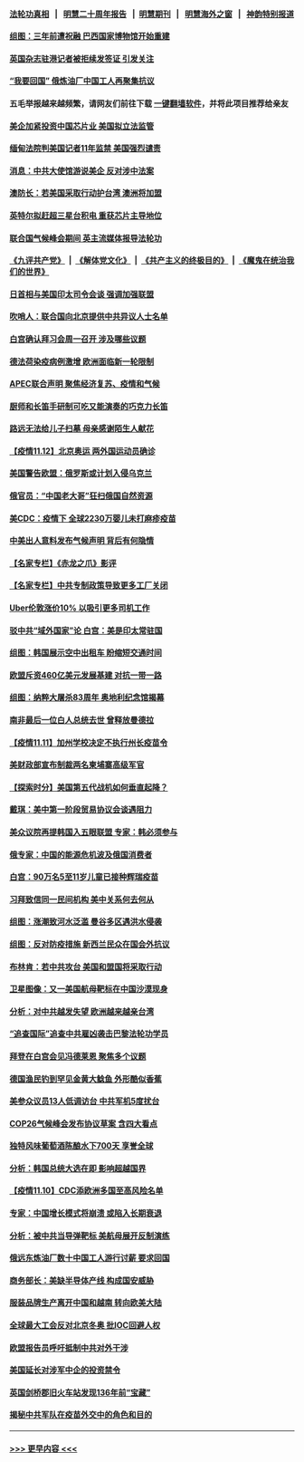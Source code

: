 #### [法轮功真相](https://github.com/gfw-breaker/truth/blob/master/README.md?t=0) &nbsp;&nbsp;|&nbsp;&nbsp; [明慧二十周年报告](https://github.com/gfw-breaker/mh-reports/blob/master/README.md?t=0) &nbsp;&nbsp;|&nbsp;&nbsp;[明慧期刊](https://github.com/gfw-breaker/mh-qikan) &nbsp;&nbsp;|&nbsp;&nbsp; [明慧海外之窗](https://github.com/gfw-breaker/mh-news/blob/master/README.md?t=0) &nbsp;&nbsp;|&nbsp;&nbsp; [神韵特别报道](https://github.com/gfw-breaker/mh-news/blob/master/shenyun.md?t=0)
#### [组图：三年前遭祝融 巴西国家博物馆开始重建](../pages/nsc418/n13373524.md?t=11132301) 
#### [英国杂志驻港记者被拒续发签证 引发关注](../pages/nsc418/n13373363.md?t=11132301) 
#### [“我要回国” 俄炼油厂中国工人再聚集抗议](../pages/nsc418/n13372910.md?t=11132301) 
#### 五毛举报越来越频繁，请网友们前往下载 [一键翻墙软件](https://github.com/gfw-breaker/ssr-accounts)，并将此项目推荐给亲友
#### [美企加紧投资中国芯片业 美国拟立法监管](../pages/nsc418/n13373153.md?t=11132301) 
#### [缅甸法院判美国记者11年监禁 美国强烈谴责](../pages/nsc418/n13373117.md?t=11132301) 
#### [消息：中共大使馆游说美企 反对涉中法案](../pages/nsc418/n13373024.md?t=11132301) 
#### [澳防长：若美国采取行动护台湾 澳洲将加盟](../pages/nsc418/n13372923.md?t=11132301) 
#### [英特尔拟赶超三星台积电 重获芯片主导地位](../pages/nsc418/n13372554.md?t=11132301) 
#### [联合国气候峰会期间 英主流媒体报导法轮功](../pages/nsc418/n13371952.md?t=11132301) 
#### [《九评共产党》](https://github.com/begood0513/9ping.md/blob/master/README.md) &nbsp;|&nbsp; [《解体党文化》](../../../../jtdwh.md/blob/master/README.md)  &nbsp;|&nbsp; [《共产主义的终极目的》](../../../../gczydzjmd.md/blob/master/README.md) &nbsp;|&nbsp; [《魔鬼在统治我们的世界》](../../../../mgztzwmdsj.md/blob/master/README.md) 
#### [日首相与美国印太司令会谈 强调加强联盟](../pages/nsc418/n13372648.md?t=11132301) 
#### [吹哨人：联合国向北京提供中共异议人士名单](../pages/nsc418/n13372452.md?t=11132301) 
#### [白宫确认拜习会周一召开 涉及哪些议题](../pages/nsc418/n13372441.md?t=11132301) 
#### [德法荷染疫病例激增 欧洲面临新一轮限制](../pages/nsc418/n13372187.md?t=11132301) 
#### [APEC联合声明 聚焦经济复苏、疫情和气候](../pages/nsc418/n13372356.md?t=11132301) 
#### [厨师和长笛手研制可吃又能演奏的巧克力长笛](../pages/nsc418/n13370985.md?t=11132301) 
#### [路远无法给儿子扫墓 母亲感谢陌生人献花](../pages/nsc418/n13370883.md?t=11132301) 
#### [【疫情11.12】北京奥运 两外国运动员确诊](../pages/nsc418/n13371604.md?t=11132301) 
#### [美国警告欧盟：俄罗斯或计划入侵乌克兰](../pages/nsc418/n13371303.md?t=11132301) 
#### [俄官员：“中国老大哥”狂扫俄国自然资源](../pages/nsc418/n13370830.md?t=11132301) 
#### [美CDC：疫情下 全球2230万婴儿未打麻疹疫苗](../pages/nsc418/n13370940.md?t=11132301) 
#### [中美出人意料发布气候声明 背后有何隐情](../pages/nsc418/n13370339.md?t=11132301) 
#### [【名家专栏】《赤龙之爪》影评](../pages/nsc418/n13369685.md?t=11132301) 
#### [【名家专栏】中共专制政策导致更多工厂关闭](../pages/nsc418/n13369707.md?t=11132301) 
#### [Uber伦敦涨价10% 以吸引更多司机工作](../pages/nsc418/n13370111.md?t=11132301) 
#### [驳中共“域外国家”论 白宫：美是印太常驻国](../pages/nsc418/n13370330.md?t=11132301) 
#### [组图：韩国展示空中出租车 盼缩短交通时间](../pages/nsc418/n13369570.md?t=11132301) 
#### [欧盟斥资460亿美元发展基建 对抗一带一路](../pages/nsc418/n13370048.md?t=11132301) 
#### [组图：纳粹大屠杀83周年 奥地利纪念馆揭幕](../pages/nsc418/n13369334.md?t=11132301) 
#### [南非最后一位白人总统去世 曾释放曼德拉](../pages/nsc418/n13369652.md?t=11132301) 
#### [【疫情11.11】加州学校决定不执行州长疫苗令](../pages/nsc418/n13369324.md?t=11132301) 
#### [美财政部宣布制裁两名柬埔寨高级军官](../pages/nsc418/n13369336.md?t=11132301) 
#### [【探索时分】美国第五代战机如何垂直起降？](../pages/nsc418/n13368171.md?t=11132301) 
#### [戴琪：美中第一阶段贸易协议会谈遇阻力](../pages/nsc418/n13368806.md?t=11132301) 
#### [美众议院再提韩国入五眼联盟 专家：韩必须参与](../pages/nsc418/n13368509.md?t=11132301) 
#### [俄专家：中国的能源危机波及俄国消费者](../pages/nsc418/n13368349.md?t=11132301) 
#### [白宫：90万名5至11岁儿童已接种辉瑞疫苗](../pages/nsc418/n13368554.md?t=11132301) 
#### [习拜致信同一民间机构 美中关系何去何从](../pages/nsc418/n13368086.md?t=11132301) 
#### [组图：涨潮致河水泛滥 曼谷多区遇洪水侵袭](../pages/nsc418/n13367260.md?t=11132301) 
#### [组图：反对防疫措施 新西兰民众在国会外抗议](../pages/nsc418/n13366981.md?t=11132301) 
#### [布林肯：若中共攻台 美国和盟国将采取行动](../pages/nsc418/n13367972.md?t=11132301) 
#### [卫星图像：又一美国航母靶标在中国沙漠现身](../pages/nsc418/n13367651.md?t=11132301) 
#### [分析：对中共越发失望 欧洲越来越亲台湾](../pages/nsc418/n13367820.md?t=11132301) 
#### [“追查国际”追查中共雇凶袭击巴黎法轮功学员](../pages/nsc418/n13367855.md?t=11132301) 
#### [拜登在白宫会见冯德莱恩 聚焦多个议题](../pages/nsc418/n13367846.md?t=11132301) 
#### [德国渔民钓到罕见金黄大鲶鱼 外形酷似香蕉](../pages/nsc418/n13366706.md?t=11132301) 
#### [美参众议员13人低调访台 中共军机5度扰台](../pages/nsc418/n13367325.md?t=11132301) 
#### [COP26气候峰会发布协议草案 含四大看点](../pages/nsc418/n13367714.md?t=11132301) 
#### [独特风味葡萄酒陈酿水下700天 享誉全球](../pages/nsc418/n13365975.md?t=11132301) 
#### [分析：韩国总统大选在即 影响超越国界](../pages/nsc418/n13367060.md?t=11132301) 
#### [【疫情11.10】CDC添欧洲多国至高风险名单](../pages/nsc418/n13366954.md?t=11132301) 
#### [专家：中国增长模式将崩溃 或陷入长期衰退](../pages/nsc418/n13366549.md?t=11132301) 
#### [分析：被中共当导弹靶标 美航母展开反制演练](../pages/nsc418/n13366042.md?t=11132301) 
#### [俄远东炼油厂数十中国工人游行讨薪 要求回国](../pages/nsc418/n13366050.md?t=11132301) 
#### [商务部长：美缺半导体产线 构成国安威胁](../pages/nsc418/n13366040.md?t=11132301) 
#### [服装品牌生产离开中国和越南 转向欧美大陆](../pages/nsc418/n13365466.md?t=11132301) 
#### [全球最大工会反对北京冬奥 批IOC回避人权](../pages/nsc418/n13365493.md?t=11132301) 
#### [欧盟报告员呼吁抵制中共对外干涉](../pages/nsc418/n13365527.md?t=11132301) 
#### [美国延长对涉军中企的投资禁令](../pages/nsc418/n13365498.md?t=11132301) 
#### [英国剑桥郡旧火车站发现136年前“宝藏”](../pages/nsc418/n13365040.md?t=11132301) 
#### [揭秘中共军队在疫苗外交中的角色和目的](../pages/nsc418/n13365153.md?t=11132301) 

----
#### [ >>> 更早内容 <<< ](../indexes/nsc418-earlier.md)
